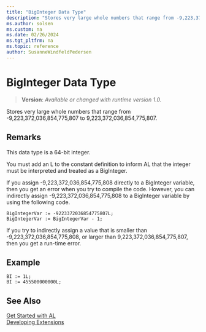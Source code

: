 ```yaml
---
title: "BigInteger Data Type"
description: "Stores very large whole numbers that range from -9,223,372,036,854,775,807 to 9,223,372,036,854,775,807."
ms.author: solsen
ms.custom: na
ms.date: 02/26/2024
ms.tgt_pltfrm: na
ms.topic: reference
author: SusanneWindfeldPedersen
---
```

[//]: # (START>DO_NOT_EDIT)
[//]: # (IMPORTANT:Do not edit any of the content between here and the END>DO_NOT_EDIT.)
[//]: # (Any modifications should be made in the .xml files in the ModernDev repo.)
# BigInteger Data Type
> **Version**: _Available or changed with runtime version 1.0._

Stores very large whole numbers that range from -9,223,372,036,854,775,807 to 9,223,372,036,854,775,807.




[//]: # (IMPORTANT: END>DO_NOT_EDIT)

## Remarks  
 This data type is a 64-bit integer.  

 You must add an L to the constant definition to inform AL that the integer must be interpreted and treated as a BigInteger.  

 If you assign -9,223,372,036,854,775,808 directly to a BigInteger variable, then you get an error when you try to compile the code. However, you can indirectly assign -9,223,372,036,854,775,808 to a BigInteger variable by using the following code.  

```AL  
BigIntegerVar := -9223372036854775807L;  
BigIntegerVar := BigIntegerVar - 1;  
```  

 If you try to indirectly assign a value that is smaller than -9,223,372,036,854,775,808, or larger than 9,223,372,036,854,775,807, then you get a run-time error.  

## Example  

```AL  
BI := 1L;  
BI := 455500000000L;  
```  

## See Also

[Get Started with AL](../../devenv-get-started.md)  
[Developing Extensions](../../devenv-dev-overview.md)  
